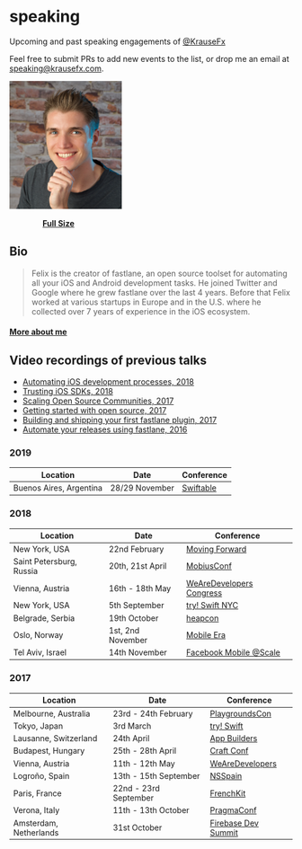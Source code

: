 # speaking
Upcoming and past speaking engagements of [@KrauseFx](https://twitter.com/KrauseFx)

Feel free to submit PRs to add new events to the list, or drop me an email at speaking@krausefx.com.

<a href="https://github.com/KrauseFx/speaking/raw/master/assets/FelixKrauseProfileSquare.jpg">
<img src="assets/FelixKrauseProfileSquare.jpg" width="200"></a>

<br />

&nbsp;&nbsp;&nbsp;&nbsp;&nbsp;&nbsp;&nbsp;&nbsp;&nbsp;&nbsp;&nbsp;&nbsp;&nbsp;&nbsp; **[Full Size](https://github.com/KrauseFx/speaking/raw/master/assets/FelixKrauseProfileSquare.jpg)**

## Bio

> Felix is the creator of fastlane, an open source toolset for automating all your iOS and Android development tasks. He joined Twitter and Google where he grew fastlane over the last 4 years. Before that Felix worked at various startups in Europe and in the U.S. where he collected over 7 years of experience in the iOS ecosystem.

#### [More about me](https://krausefx.com/about)

## Video recordings of previous talks

- [Automating iOS development processes, 2018](https://www.facebook.com/atscaleevents/videos/2164710343846256/)
- [Trusting iOS SDKs, 2018](https://www.youtube.com/watch?v=JhGT5soJ0HA)
- [Scaling Open Source Communities, 2017](https://www.youtube.com/watch?v=DiVQXn56MiM)
- [Getting started with open source, 2017](https://vimeo.com/235309173)
- [Building and shipping your first fastlane plugin, 2017](https://youtu.be/scfOk5SgrKU?t=17m42s)
- [Automate your releases using fastlane, 2016](https://www.youtube.com/watch?v=wOtANfkh2bI)

### 2019

Location | Date | Conference
---------|------|------------
Buenos Aires, Argentina | 28/29 November | [Swiftable](https://swiftable.io/)

### 2018

Location | Date | Conference
---------|------|------------
New York, USA | 22nd February | [Moving Forward](https://www.moving-forward.com/nyc/)
Saint Petersburg, Russia | 20th, 21st April | [MobiusConf](https://mobiusconf.com/en/)
Vienna, Austria | 16th - 18th May | [WeAreDevelopers Congress](https://www.wearedevelopers.com/congress/)
New York, USA | 5th September | [try! Swift NYC](https://www.tryswift.co/events/2018/nyc/)
Belgrade, Serbia | 19th October | [heapcon](https://heapcon.io/)
Oslo, Norway | 1st, 2nd November | [Mobile Era](https://mobileera.rocks/)
Tel Aviv, Israel | 14th November | [Facebook Mobile @Scale](https://atscaleconference.com/events/mobilescale-tel-aviv/)

### 2017

Location | Date | Conference
---------|------|------------
Melbourne, Australia | 23rd - 24th February | [PlaygroundsCon](http://www.playgroundscon.com/)
Tokyo, Japan | 3rd March | [try! Swift](https://www.tryswift.co/tokyo/en)
Lausanne, Switzerland | 24th April | [App Builders](https://www.appbuilders.ch/)
Budapest, Hungary | 25th - 28th April | [Craft Conf](https://craft-conf.com/)
Vienna, Austria | 11th - 12th May | [WeAreDevelopers](http://www.wearedevelopers.org/)
Logroño, Spain | 13th - 15th September | [NSSpain](https://2017.nsspain.com/)
Paris, France | 22nd - 23rd September | [FrenchKit](http://frenchkit.fr/)
Verona, Italy | 11th - 13th October | [PragmaConf](https://pragmaconference.com/)
Amsterdam, Netherlands | 31st October | [Firebase Dev Summit](https://firebase.google.com/dev-summit-17/?utm_source=Social&utm_medium=KrauseFx&utm_campaign=KrauseFx)
